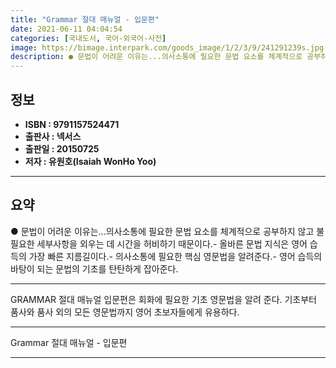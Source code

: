 ```yaml
---
title: "Grammar 절대 매뉴얼 - 입문편"
date: 2021-06-11 04:04:54
categories: [국내도서, 국어-외국어-사전]
image: https://bimage.interpark.com/goods_image/1/2/3/9/241291239s.jpg
description: ● 문법이 어려운 이유는...의사소통에 필요한 문법 요소를 체계적으로 공부하지 않고 불필요한 세부사항을 외우는 데 시간을 허비하기 때문이다.- 올바른 문법 지식은 영어 습득의 가장 빠른 지름길이다.- 의사소통에 필요한 핵심 영문법을 알려준다.- 영어 습득의 바탕이 되는 문법의 기초를
---
```


## **정보**

- **ISBN : 9791157524471**
- **출판사 : 넥서스**
- **출판일 : 20150725**
- **저자 : 유원호(Isaiah WonHo Yoo)**

------



## **요약**

●  문법이 어려운 이유는...의사소통에 필요한 문법 요소를 체계적으로 공부하지 않고 불필요한 세부사항을 외우는 데 시간을 허비하기 때문이다.- 올바른 문법 지식은 영어 습득의 가장 빠른 지름길이다.- 의사소통에 필요한 핵심 영문법을 알려준다.- 영어 습득의 바탕이 되는 문법의 기초를 탄탄하게 잡아준다.

------

GRAMMAR 절대 매뉴얼 입문편은 회화에 필요한 기초 영문법을 알려 준다. 기초부터 품사와 품사 외의 모든 영문법까지 영어 초보자들에게 유용하다.

------


Grammar 절대 매뉴얼 - 입문편 

------


